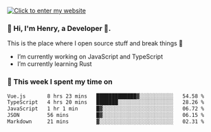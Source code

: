 [![Click to enter my website](https://github.com/zh30/zh30/assets/7930156/44b2b06d-750e-442d-a707-701903917b3b)](https://zhanghe.dev) 

### 👋 Hi, I'm Henry, a Developer 🚀.

This is the place where I open source stuff and break things :rofl:

- I’m currently working on JavaScript and TypeScript
- I’m currently learning Rust

### 💪 This week I spent my time on

<!--START_SECTION:waka-->

```txt
Vue.js       8 hrs 23 mins   █████████████▓░░░░░░░░░░░   54.58 %
TypeScript   4 hrs 20 mins   ███████░░░░░░░░░░░░░░░░░░   28.26 %
JavaScript   1 hr 1 min      █▓░░░░░░░░░░░░░░░░░░░░░░░   06.72 %
JSON         56 mins         █▓░░░░░░░░░░░░░░░░░░░░░░░   06.15 %
Markdown     21 mins         ▓░░░░░░░░░░░░░░░░░░░░░░░░   02.31 %
```

<!--END_SECTION:waka-->
